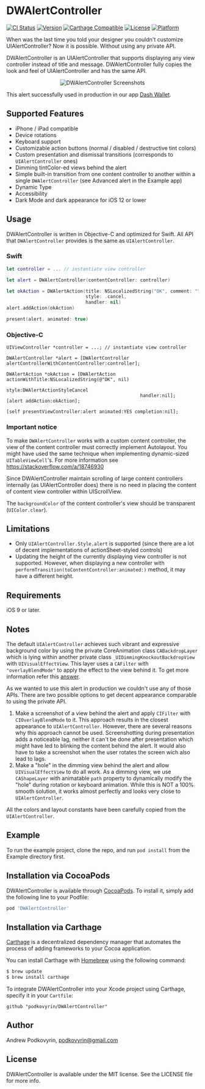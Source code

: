 # DWAlertController

[![CI Status](https://img.shields.io/travis/podkovyrin/DWAlertController.svg?style=flat)](https://travis-ci.org/podkovyrin/DWAlertController)
[![Version](https://img.shields.io/cocoapods/v/DWAlertController.svg?style=flat)](https://cocoapods.org/pods/DWAlertController)
[![Carthage Compatible](https://img.shields.io/badge/Carthage-compatible-4BC51D.svg?style=flat)](https://github.com/Carthage/Carthage)
[![License](https://img.shields.io/cocoapods/l/DWAlertController.svg?style=flat)](https://cocoapods.org/pods/DWAlertController)
[![Platform](https://img.shields.io/cocoapods/p/DWAlertController.svg?style=flat)](https://cocoapods.org/pods/DWAlertController)

When was the last time you told your designer you couldn't customize UIAlertController? Now it is possible. Without using any private API.

DWAlertController is an UIAlertController that supports displaying any view controller instead of title and message.
DWAlertController fully copies the look and feel of UIAlertController and has the same API.

<p align="center">
<img src="https://github.com/podkovyrin/DWAlertController/raw/master/assets/DWAlertController_Screens.png?raw=true" alt="DWAlertController Screenshots">
</p>

This alert successfully used in production in our app [Dash Wallet](https://apps.apple.com/app/dash-wallet/id1206647026).

## Supported Features

- iPhone / iPad compatible
- Device rotations
- Keyboard support
- Customizable action buttons (normal / disabled / destructive tint colors)
- Custom presentation and dismissal transitions (corresponds to `UIAlertController` ones)
- Dimming tintColor-ed views behind the alert
- Simple built-in transition from one content controller to another within a single `DWAlertController` (see Advanced alert in the Example app)
- Dynamic Type
- Accessibility
- Dark Mode and dark appearance for iOS 12 or lower

## Usage

DWAlertController is written in Objective-C and optimized for Swift. All API that `DWAlertController` provides is the same as `UIAlertController`.

### Swift
```swift
let controller = ... // instantiate view controller

let alert = DWAlertController(contentController: controller)

let okAction = DWAlertAction(title: NSLocalizedString("OK", comment: ""),
                             style: .cancel,
                             handler: nil)
alert.addAction(okAction)

present(alert, animated: true)
```

### Objective-C
```obj-c
UIViewController *controller = ...; // instantiate view controller

DWAlertController *alert = [DWAlertController alertControllerWithContentController:controller];

DWAlertAction *okAction = [DWAlertAction actionWithTitle:NSLocalizedString(@"OK", nil)
                                                   style:DWAlertActionStyleCancel
                                                 handler:nil];
[alert addAction:okAction];

[self presentViewController:alert animated:YES completion:nil];
```

### Important notice

To make `DWAlertController` works with a custom content controller, the view of the content controller must correctly implement Autolayout.
You might have used the same technique when implementing dynamic-sized `UITableViewCell`'s.
For more information see https://stackoverflow.com/a/18746930

Since DWAlertController maintain scrolling of large content controllers internally (as UIAlertController does) there is no need in placing the content of content view controller within UIScrollView.

The `backgroundColor` of the content controller's view should be transparent (`UIColor.clear`).

## Limitations

- Only `UIAlertController.Style.alert` is supported (since there are a lot of decent implementations of actionSheet-styled controls)
- Updating the height of the currently displaying view controller is not supported. However, when displaying a new controller with `performTransition(toContentController:animated:)` method, it may have a different height.

## Requirements

iOS 9 or later.

## Notes

The default `UIAlertController` achieves such vibrant and expressive background color by using the private CoreAnimation class `CABackdropLayer` which is lying within another private class `_UIDimmingKnockoutBackdropView` with `UIVisualEffectView`.
This layer uses a `CAFilter` with `"overlayBlendMode"` to apply the effect to the view behind it. To get more information refer this [answer](https://stackoverflow.com/a/49571448/2830525).

As we wanted to use this alert in production we couldn't use any of those APIs.
There are two possible options to get decent appearance comparable to using the private API.

1. Make a screenshot of a view behind the alert and apply `CIFilter` with `CIOverlayBlendMode` to it. This approach results in the closest appearance to `UIAlertController`. However, there are several reasons why this approach cannot be used. Screenshotting during presentation adds a noticeable lag, neither it can't be done after presentation which might have led to blinking the content behind the alert. It would also have to take a screenshot when the user rotates the screen wich also lead to lags.
2. Make a "hole" in the dimming view behind the alert and allow `UIVisualEffectView` to do all work. As a dimming view, we use `CAShapeLayer` with animatable `path` property to dynamically modify the "hole" during rotation or keyboard animation. While this is NOT a 100% smooth solution, it works almost perfectly and looks very close to `UIAlertController`.

All the colors and layout constants have been carefully copied from the `UIAlertController`.

## Example

To run the example project, clone the repo, and run `pod install` from the Example directory first.

## Installation via CocoaPods

DWAlertController is available through [CocoaPods](https://cocoapods.org). To install
it, simply add the following line to your Podfile:

```ruby
pod 'DWAlertController'
```

## Installation via Carthage

[Carthage](https://github.com/Carthage/Carthage) is a decentralized dependency manager that automates the process of adding frameworks to your Cocoa application.

You can install Carthage with [Homebrew](http://brew.sh/) using the following command:

```bash
$ brew update
$ brew install carthage
```

To integrate DWAlertController into your Xcode project using Carthage, specify it in your `Cartfile`:

```ogdl
github "podkovyrin/DWAlertController"
```

## Author

Andrew Podkovyrin, podkovyrin@gmail.com

## License

DWAlertController is available under the MIT license. See the LICENSE file for more info.
